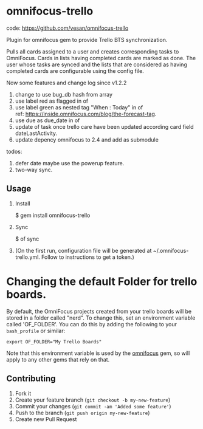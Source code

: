 # omnifocus-trello

code: https://github.com/vesan/omnifocus-trello

Plugin for omnifocus gem to provide Trello BTS synchronization.

Pulls all cards assigned to a user and creates corresponding tasks to OmniFocus.
Cards in lists having completed cards are marked as done. The user whose tasks
are synced and the lists that are considered as having completed cards are
configurable using the config file.

Now some features and change log since v1.2.2 
1. change to use bug_db hash from array
2. use label red as flagged in of
3. use label green as nested tag "When : Today" in of  
   ref: https://inside.omnifocus.com/blog/the-forecast-tag.
4. use due as due_date in of
5. update of task once trello care have been updated according
   card field dateLastActivity.  
6. update depency omnifocus to 2.4 and add as submodule

todos:  
1. defer date maybe use the powerup feature.
2. two-way sync.

## Usage

1. Install

    $ gem install omnifocus-trello

2. Sync

    $ of sync

3. (On the first run, configuration file will be generated at
   ~/.omnifocus-trello.yml. Follow to instructions to get a token.)

# Changing the default Folder for trello boards.

By default, the OmniFocus projects created from your trello boards will be stored in a folder called "nerd". To change this, set an environment variable called 'OF_FOLDER'. You can do this by adding the following to your `bash_profile` or similar:

    export OF_FOLDER="My Trello Boards"

Note that this environment variable is used by the [omnifocus](https://github.com/seattlerb/omnifocus) gem, so will apply to any other gems that rely on that.


## Contributing

1. Fork it
2. Create your feature branch (`git checkout -b my-new-feature`)
3. Commit your changes (`git commit -am 'Added some feature'`)
4. Push to the branch (`git push origin my-new-feature`)
5. Create new Pull Request
